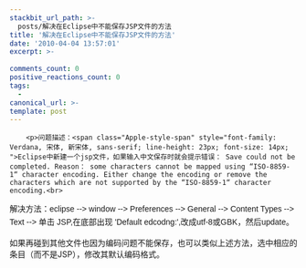 ```yaml
---
stackbit_url_path: >-
  posts/解决在Eclipse中不能保存JSP文件的方法
title: '解决在Eclipse中不能保存JSP文件的方法'
date: '2010-04-04 13:57:01'
excerpt: >-
  
comments_count: 0
positive_reactions_count: 0
tags: 
  - 
canonical_url: >-
template: post
---
```


        <p>问题描述：<span class="Apple-style-span" style="font-family: Verdana, 宋体, 新宋体, sans-serif; line-height: 23px; font-size: 14px; ">Eclipse中新建一个jsp文件，如果输入中文保存时就会提示错误： Save could not be completed. Reason： some characters cannot be mapped using “ISO-8859-1“ character encoding. Either change the encoding or remove the characters which are not supported by the “ISO-8859-1“ character encoding.<br>
</span></p>
<p>解决方法：<span class="Apple-style-span" style="font-family: Verdana, 宋体, 新宋体, sans-serif; line-height: 23px; font-size: 14px; ">eclipse --&gt; window --&gt; Preferences --&gt; General --&gt; Content Types --&gt; Text --&gt; 单击 JSP,在底部出现 'Default edcodng:',改成utf-8或GBK，然后update。</span></p>
<p>如果再碰到其他文件也因为编码问题不能保存，也可以类似上述方法，选中相应的条目（而不是JSP），修改其默认编码格式。</p>
      